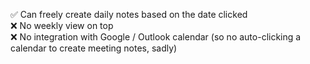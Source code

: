 ✅ Can freely create daily notes based on the date clicked  
❌ No weekly view on top  
❌ No integration with Google / Outlook calendar (so no auto-clicking a calendar to create meeting notes, sadly)
